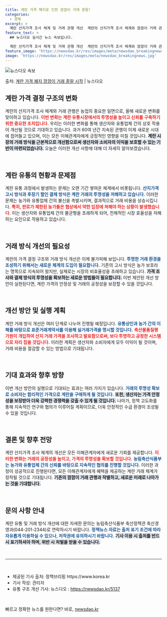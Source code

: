 ```yaml
---
title: 계란 가격 폐지로 인한 깜깜이 거래 종말!
categories:
  - 경제
excerpt: >
  계란 산지가격 조사 체계 및 거래 관행 개선  계란의 산지가격 조사 체계와 깜깜이 거래 관행이 지난 60여 …
feature_text: >
  ## 뉴스다오 실시간 뉴스 속보입니다.

  계란 산지가격 조사 체계 및 거래 관행 개선  계란의 산지가격 조사 체계와 깜깜이 거래 관행이 지난 60여 …
feature_image: 'https://newsdao.kr/res/images/meta/newsdao_breakingnews.jpg'
image: 'https://newsdao.kr/res/images/meta/newsdao_breakingnews.jpg'
---
```


![뉴스다오 속보](https://newsdao.kr/res/images/meta/newsdao_breakingnews.jpg)

<p>출처: <a href="https://newsdao.kr/5137" rel="dofollow">계란 가격 폐지 깜깜이 거래 종말 시작</a> | 뉴스다오</p>

<h2 data-ke-size="size26">계란 가격 결정 구조의 변화</h2>

<p data-ke-size="size16">계란의 산지가격 조사 체계와 거래 관행은 농업의 중요한 일면으로, 올해 새로운 변화를 맞이하고 있습니다. <b><span style="color: #ee2323;">이번 변화는 계란 유통시장에서의 투명성을 높이고 신뢰를 구축하기 위한 중요한 조치입니다.</span></b> 우리는 이러한 변화를 통해 생산자와 유통업체 간의 상호 작용이 개선될 것으로 기대하고 있습니다. 과거 60여 년간 지속된 관행이 이제 새로운 시대에 접어들고 있으며, 이는 모든 이해관계자에게 긍정적인 영향을 미칠 것입니다. <b><span style="background-color: #21538527;">계란 시장의 거래 방식을 근본적으로 개선함으로써 생산자와 소비자의 이익을 보호할 수 있는 기반이 마련되었습니다.</span></b> 오늘은 이러한 개선 사항에 대해 더 자세히 알아보겠습니다.</p>

<p data-ke-size="size16">&nbsp;</p>

<h2 data-ke-size="size26">계란 유통의 현황과 문제점</h2>

<p data-ke-size="size16">계란 유통 과정에서 발생하는 문제는 오랜 기간 쌓여온 체계에서 비롯됩니다. <b><span style="color: #1a5490;">산지가격 고시 방식과 후장기 할인 결제 방식은 계란 거래의 투명성을 저해하고 있습니다.</span></b> 이러한 문제는 농가와 유통업체 간의 불신을 촉발시키며, 결과적으로 거래 비용을 상승시킵니다. <b><span style="color: #ee2323;">특히, 판로가 제한된 농가들은 협상에서 약한 입장에 쳐해야 하는 상황이 발생했습니다.</span></b> 이는 생산자와 유통업체 간의 불균형을 초래하게 되어, 전체적인 시장 효율성을 저해하는 요인으로 작용하고 있습니다. </p>

<p data-ke-size="size16">&nbsp;</p>

<h2 data-ke-size="size26">거래 방식 개선의 필요성</h2>

<p data-ke-size="size16">계란의 가격 결정 구조와 거래 방식 개선은 이제 불가피해 보입니다. <b><span style="color: #1a5490;">투명한 거래 환경을 조성하기 위해서는 새로운 체계의 도입이 필요합니다.</span></b> 기존의 고시 방식은 농가 보호라는 명목으로 지속되어 왔지만, 실제로는 시장의 비효율성을 초래하고 있습니다. <b><span style="background-color: #21538527;">가격 조사와 결제 방식의 투명성을 확보하는 새로운 방법들이 필요합니다.</span></b> 이번 제안된 개선 방안이 실현된다면, 계란 가격의 안정성 및 거래의 공정성을 보장할 수 있을 것입니다.</p>

<p data-ke-size="size16">&nbsp;</p>

<h2 data-ke-size="size26">개선 방안 및 실행 계획</h2>

<p data-ke-size="size16">계란 거래 방식 개선은 여러 단계로 나누어 진행될 예정입니다. <b><span style="color: #1a5490;">유통상인과 농가 간의 이해를 바탕으로 표준거래계약서를 이용해 실거래가격을 명시할 것입니다.</span></b> <b><span style="color: #ee2323;">축산물품질평가원이 개입하여 산지 거래 가격을 조사하고 발표함으로써, 보다 투명하고 공정한 시스템으로 자리 잡을 것입니다.</span></b> 이러한 계획은 생산자와 소비자에게 모두 이익이 될 것이며, 거래 비용을 절감할 수 있는 방법으로 기대됩니다.</p>

<p data-ke-size="size16">&nbsp;</p>

<h2 data-ke-size="size26">기대 효과와 향후 방향</h2>

<p data-ke-size="size16">이번 개선 방안의 실행으로 기대되는 효과는 여러 가지가 있습니다. <b><span style="color: #1a5490;">거래의 투명성 확보로 소비자는 합리적인 가격으로 계란을 구매하게 될 것입니다.</span></b> <b><span style="background-color: #21538527;">또한, 생산자는 가격 안정성을 보장받아 더욱 강력한 경쟁력을 갖출 수 있게 될 것입니다.</span></b> 나아가, 정책 고도화를 통해 지속적인 연구와 협의가 이루어질 계획이므로, 더욱 안정적인 수급 환경이 조성될 수 있을 것입니다.</p>

<p data-ke-size="size16">&nbsp;</p>

<h2 data-ke-size="size26">결론 및 향후 전망</h2>

<p data-ke-size="size16">계란 산지가격 조사 체계의 개선은 모든 이해관계자에게 새로운 기회를 제공합니다. <b><span style="color: #ee2323;">이러한 변화는 거래의 공정성을 높이고, 가격의 투명성을 확보할 것입니다.</span></b> <b><span style="color: #1a5490;">농림축산식품부는 농가와 유통업체 간의 신뢰를 바탕으로 지속적인 협의를 진행할 것입니다.</span></b> 이러한 과정이 성공적으로 진행된다면, 모든 이해관계자에게 혜택을 제공하는 계란 거래 체계가 정착될 것으로 기대됩니다. <b><span style="background-color: #21538527;">기존의 깜깜이 거래 관행과 작별하고, 새로운 미래로 나아가는 것을 기대합니다.</span></b></p>

<p data-ke-size="size16">&nbsp;</p>

<h2 data-ke-size="size26">문의 사항 안내</h2>

<p data-ke-size="size16">계란 유통 및 거래 방식 개선에 대한 자세한 문의는 농림축산식품부 축산정책관 축산경영과(044-201-2344)로 연락하시기 바랍니다. <b><span style="color: #1a5490;">정책뉴스 자료는 출처 표기 조건에 따라 자유롭게 이용하실 수 있으나, 저작권에 유의하시기 바랍니다.</span></b> <b><span style="background-color: #21538527;">기사 이용 시 출처를 반드시 표기하셔야 하며, 위반 시 처벌을 받을 수 있습니다.</span></b></p>

<p data-ke-size="size16">&nbsp;</p>

<hr>

<p data-ke-size="size16">&nbsp;</p>

<ul>
    <li>제공된 기사 출처: 정책브리핑 https://www.korea.kr</li>
    <li>기사 작성: 관리자</li>
    <li>유통 구조 개선 기사: 뉴스다오  : <a href="https://newsdao.kr/5137">https://newsdao.kr/5137</a></li>
</ul>

<p data-ke-size="size16">&nbsp;</p> 

빠르고 정확한 뉴스를 원한다면? 바로, <a href="https://newsdao.kr" rel="dofollow">newsdao.kr</a>


